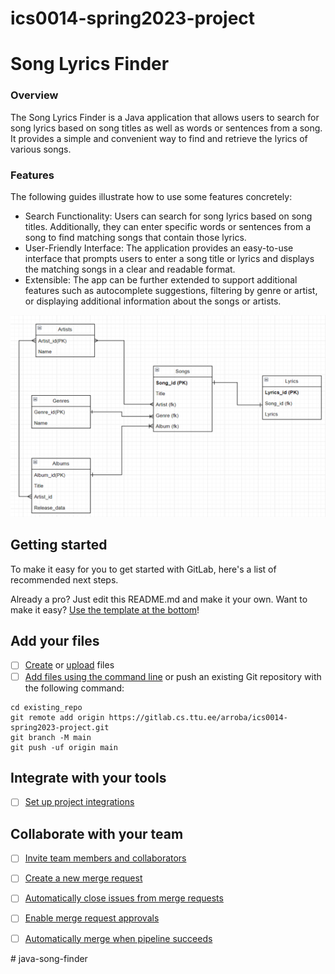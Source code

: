 # ics0014-spring2023-project

# Song Lyrics Finder

### Overview
The Song Lyrics Finder is a Java application that allows users to search for song lyrics based on song titles as well as words or sentences from a song. It provides a simple and convenient way to find and retrieve the lyrics of various songs.

### Features
The following guides illustrate how to use some features concretely:

* Search Functionality: Users can search for song lyrics based on song titles. Additionally, they can enter specific words or sentences from a song to find matching songs that contain those lyrics.
* User-Friendly Interface: The application provides an easy-to-use interface that prompts users to enter a song title or lyrics and displays the matching songs in a clear and readable format.
* Extensible: The app can be further extended to support additional features such as autocomplete suggestions, filtering by genre or artist, or displaying additional information about the songs or artists.

![image.png](./image.png)

## Getting started

To make it easy for you to get started with GitLab, here's a list of recommended next steps.

Already a pro? Just edit this README.md and make it your own. Want to make it easy? [Use the template at the bottom](#editing-this-readme)!

## Add your files

- [ ] [Create](https://docs.gitlab.com/ee/user/project/repository/web_editor.html#create-a-file) or [upload](https://docs.gitlab.com/ee/user/project/repository/web_editor.html#upload-a-file) files
- [ ] [Add files using the command line](https://docs.gitlab.com/ee/gitlab-basics/add-file.html#add-a-file-using-the-command-line) or push an existing Git repository with the following command:

```
cd existing_repo
git remote add origin https://gitlab.cs.ttu.ee/arroba/ics0014-spring2023-project.git
git branch -M main
git push -uf origin main
```

## Integrate with your tools

- [ ] [Set up project integrations](https://gitlab.cs.ttu.ee/arroba/ics0014-spring2023-project/-/settings/integrations)

## Collaborate with your team

- [ ] [Invite team members and collaborators](https://docs.gitlab.com/ee/user/project/members/)
- [ ] [Create a new merge request](https://docs.gitlab.com/ee/user/project/merge_requests/creating_merge_requests.html)
- [ ] [Automatically close issues from merge requests](https://docs.gitlab.com/ee/user/project/issues/managing_issues.html#closing-issues-automatically)
- [ ] [Enable merge request approvals](https://docs.gitlab.com/ee/user/project/merge_requests/approvals/)
- [ ] [Automatically merge when pipeline succeeds](https://docs.gitlab.com/ee/user/project/merge_requests/merge_when_pipeline_succeeds.html)


#   j a v a - s o n g - f i n d e r 
 
 